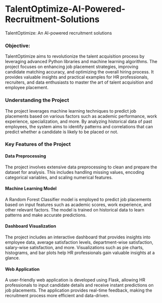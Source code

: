 # TalentOptimize-AI-Powered-Recruitment-Solutions
TalentOptimize: An AI-powered recruitment solutions
### Objective:
TalentOptimize aims to revolutionize the talent acquisition process by leveraging advanced Python libraries and machine learning algorithms. The project focuses on enhancing job placement strategies, improving candidate matching accuracy, and optimizing the overall hiring process. It provides valuable insights and practical examples for HR professionals, recruiters, and data enthusiasts to master the art of talent acquisition and employee placement.

### Understanding the Project

The project leverages machine learning techniques to predict job placements based on various factors such as academic performance, work experience, specialization, and more. By analyzing historical data of past employees, the system aims to identify patterns and correlations that can predict whether a candidate is likely to be placed or not.

### Key Features of the Project
#### Data Preprocessing

The project involves extensive data preprocessing to clean and prepare the dataset for analysis. This includes handling missing values, encoding categorical variables, and scaling numerical features.

#### Machine Learning Model

A Random Forest Classifier model is employed to predict job placements based on input features such as academic scores, work experience, and other relevant factors. The model is trained on historical data to learn patterns and make accurate predictions.

#### Dashboard Visualization

The project includes an interactive dashboard that provides insights into employee data, average satisfaction levels, department-wise satisfaction, salary-wise satisfaction, and more. Visualizations such as pie charts, histograms, and bar plots help HR professionals gain valuable insights at a glance.

#### Web Application

A user-friendly web application is developed using Flask, allowing HR professionals to input candidate details and receive instant predictions on job placements. The application provides real-time feedback, making the recruitment process more efficient and data-driven.
